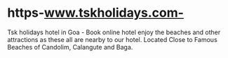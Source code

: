 # https-www.tskholidays.com-
Tsk holidays hotel in Goa - Book online hotel enjoy the beaches and other attractions as these all are nearby to our hotel. Located Close to Famous Beaches of Candolim, Calangute and Baga.
